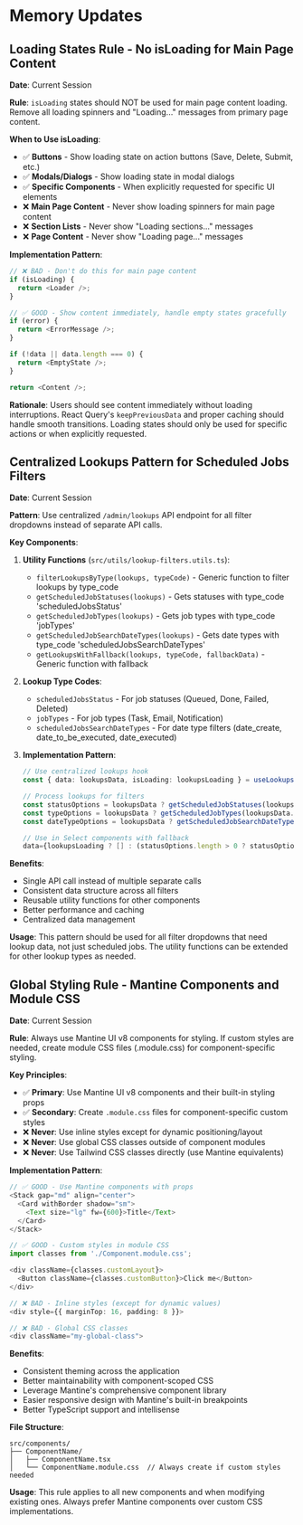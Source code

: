 # Memory Updates

## Loading States Rule - No isLoading for Main Page Content

**Date**: Current Session

**Rule**: `isLoading` states should NOT be used for main page content loading. Remove all loading spinners and "Loading..." messages from primary page content.

**When to Use isLoading**:
- ✅ **Buttons** - Show loading state on action buttons (Save, Delete, Submit, etc.)
- ✅ **Modals/Dialogs** - Show loading state in modal dialogs
- ✅ **Specific Components** - When explicitly requested for specific UI elements
- ❌ **Main Page Content** - Never show loading spinners for main page content
- ❌ **Section Lists** - Never show "Loading sections..." messages
- ❌ **Page Content** - Never show "Loading page..." messages

**Implementation Pattern**:
```typescript
// ❌ BAD - Don't do this for main page content
if (isLoading) {
  return <Loader />;
}

// ✅ GOOD - Show content immediately, handle empty states gracefully
if (error) {
  return <ErrorMessage />;
}

if (!data || data.length === 0) {
  return <EmptyState />;
}

return <Content />;
```

**Rationale**: Users should see content immediately without loading interruptions. React Query's `keepPreviousData` and proper caching should handle smooth transitions. Loading states should only be used for specific actions or when explicitly requested.

## Centralized Lookups Pattern for Scheduled Jobs Filters

**Date**: Current Session

**Pattern**: Use centralized `/admin/lookups` API endpoint for all filter dropdowns instead of separate API calls.

**Key Components**:

1. **Utility Functions** (`src/utils/lookup-filters.utils.ts`):
   - `filterLookupsByType(lookups, typeCode)` - Generic function to filter lookups by type_code
   - `getScheduledJobStatuses(lookups)` - Gets statuses with type_code 'scheduledJobsStatus'
   - `getScheduledJobTypes(lookups)` - Gets job types with type_code 'jobTypes'
   - `getScheduledJobSearchDateTypes(lookups)` - Gets date types with type_code 'scheduledJobsSearchDateTypes'
   - `getLookupsWithFallback(lookups, typeCode, fallbackData)` - Generic function with fallback

2. **Lookup Type Codes**:
   - `scheduledJobsStatus` - For job statuses (Queued, Done, Failed, Deleted)
   - `jobTypes` - For job types (Task, Email, Notification)
   - `scheduledJobsSearchDateTypes` - For date type filters (date_create, date_to_be_executed, date_executed)

3. **Implementation Pattern**:
   ```typescript
   // Use centralized lookups hook
   const { data: lookupsData, isLoading: lookupsLoading } = useLookups();
   
   // Process lookups for filters
   const statusOptions = lookupsData ? getScheduledJobStatuses(lookupsData.lookups) : [];
   const typeOptions = lookupsData ? getScheduledJobTypes(lookupsData.lookups) : [];
   const dateTypeOptions = lookupsData ? getScheduledJobSearchDateTypes(lookupsData.lookups) : [];
   
   // Use in Select components with fallback
   data={lookupsLoading ? [] : (statusOptions.length > 0 ? statusOptions : fallbackData)}
   ```

**Benefits**:
- Single API call instead of multiple separate calls
- Consistent data structure across all filters
- Reusable utility functions for other components
- Better performance and caching
- Centralized data management

**Usage**: This pattern should be used for all filter dropdowns that need lookup data, not just scheduled jobs. The utility functions can be extended for other lookup types as needed.

## Global Styling Rule - Mantine Components and Module CSS

**Date**: Current Session

**Rule**: Always use Mantine UI v8 components for styling. If custom styles are needed, create module CSS files (.module.css) for component-specific styling.

**Key Principles**:
- ✅ **Primary**: Use Mantine UI v8 components and their built-in styling props
- ✅ **Secondary**: Create `.module.css` files for component-specific custom styles
- ❌ **Never**: Use inline styles except for dynamic positioning/layout
- ❌ **Never**: Use global CSS classes outside of component modules
- ❌ **Never**: Use Tailwind CSS classes directly (use Mantine equivalents)

**Implementation Pattern**:
```typescript
// ✅ GOOD - Use Mantine components with props
<Stack gap="md" align="center">
  <Card withBorder shadow="sm">
    <Text size="lg" fw={600}>Title</Text>
  </Card>
</Stack>

// ✅ GOOD - Custom styles in module CSS
import classes from './Component.module.css';

<div className={classes.customLayout}>
  <Button className={classes.customButton}>Click me</Button>
</div>

// ❌ BAD - Inline styles (except for dynamic values)
<div style={{ marginTop: 16, padding: 8 }}>

// ❌ BAD - Global CSS classes
<div className="my-global-class">
```

**Benefits**:
- Consistent theming across the application
- Better maintainability with component-scoped CSS
- Leverage Mantine's comprehensive component library
- Easier responsive design with Mantine's built-in breakpoints
- Better TypeScript support and intellisense

**File Structure**:
```
src/components/
├── ComponentName/
│   ├── ComponentName.tsx
│   └── ComponentName.module.css  // Always create if custom styles needed
```

**Usage**: This rule applies to all new components and when modifying existing ones. Always prefer Mantine components over custom CSS implementations. 
